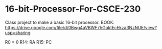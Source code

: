 # 16-bit-Processor-For-CSCE-230
Class project to make a basic 16-bit processor.
BOOK: https://drive.google.com/file/d/0Bwg4aVBWF7hGaktEcEkza3NzNUE/view?usp=sharing


R0 = 0
R14: RA
R15: PC
